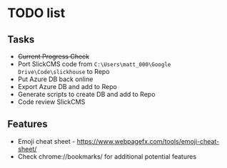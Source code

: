 # TODO list

## Tasks
* ~~Current Progress Check~~
* Port SlickCMS code from `C:\Users\matt_000\Google Drive\Code\slickhouse` to Repo
* Put Azure DB back online
* Export Azure DB and add to Repo
* Generate scripts to create DB and add to Repo
* Code review SlickCMS

## Features
* Emoji cheat sheet - https://www.webpagefx.com/tools/emoji-cheat-sheet/
* Check chrome://bookmarks/ for additional potential features